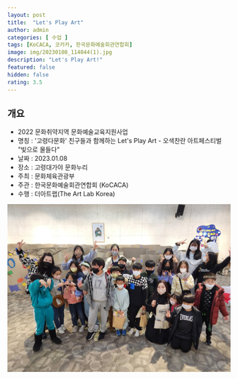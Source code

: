 ```yaml
---
layout: post
title:  "Let's Play Art"
author: admin
categories: [ 수업 ]
tags: [KoCACA, 코카카, 한국문화예술회관연합회]
image: img/20230108_114044(1).jpg
description: "Let's Play Art!"
featured: false
hidden: false
rating: 3.5
---
```


## 개요
* 2022 문화취약지역 문화예술교육지원사업
* 명칭 : '고령다문화' 친구들과 함께하는 Let's Play Art - 오색찬란 아트페스티벌 "빛으로 물들다"
* 날짜 : 2023.01.08
* 장소 : 고령대가야 문화누리
* 주최 : 문화체육관광부
* 주관 : 한국문화예술회관연합회 (KoCACA)
* 수행 : 더아트랩(The Art Lab Korea)

![단체사진](../img/20230108_113912.jpg)
